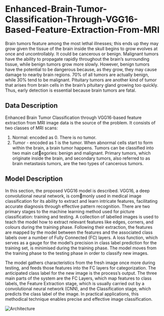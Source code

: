 # Enhanced-Brain-Tumor-Classification-Through-VGG16-Based-Feature-Extraction-From-MRI
Brain tumors feature among the most lethal illnesses; this ends up they may grow given the tissue of the brain
inside the skull begins to grow evolves at once and uncontrollably. It could be cancerous or benign. Malignant tumors
have the ability to propagate rapidly throughout the brain’s surrounding tissue, while benign tumors grow more
slowly. However, benign tumors have the potential to be dangerous because, as they grow, they may cause damage to
nearby brain regions. 70% of all tumors are actually benign, while 30% tend to be malignant. Pituitary tumors
are another kind of tumor that arises from brain cells in the brain’s pituitary gland growing too quickly. Thus, early
detection is essential because brain tumors are fatal.

## Data Description

Enhanced Brain Tumor Classification through VGG16-based feature extraction from MRI image data is the source
of the problem. It consists of two classes of MRI scans:
1. Normal: encoded as 0. There is no tumor.
2. Tumor - encoded as 1 is the tumor.
When abnormal cells start to form within the brain, a brain tumor happens. Tumors can be classified into two main categories: benign and malignant. Primary tumors, which originate inside the brain, and secondary tumors, also referred
to as brain metastasis tumors, are the two types of cancerous tumors.

## Model Description

In this section, the proposed VGG16 model is described. VGG16, a deep convolutional neural network, is commonly used in medical image classification for its ability to extract and learn intricate features, facilitating accurate
diagnosis through effective pattern recognition. There are
two primary stages to the machine learning method used for picture classification: training and testing. A collection
of labelled images is used to teach the model how to extract relevant features like edges, corners, and colours during
the training phase. Following their extraction, the features are mapped by the model between the features and the
associated class labels over a number of Fully Connected (FC) layers. A loss function, which serves as a gauge for
the model’s precision in class label prediction for the training set, is minimised during the training phase. The model
moves from the training phase to the testing phase in order to classify new images.

The model gathers characteristics from the fresh image once more during testing, and feeds those features into the
FC layers for categorization. The anticipated class label for the new image is the process’s output. The three main parts
of the system are the FC Layers, which map features to class labels, the Feature Extraction stage, which is usually
carried out by a convolutional neural network (CNN), and the Classification stage, which predicts the class label of
the image. In practical applications, this methodical technique enables precise and effective image classification.

![Architecture](https://private-user-images.githubusercontent.com/122908208/287455935-926f16a8-f161-443a-8c43-4bb57fd0176d.png?jwt=eyJhbGciOiJIUzI1NiIsInR5cCI6IkpXVCJ9.eyJpc3MiOiJnaXRodWIuY29tIiwiYXVkIjoicmF3LmdpdGh1YnVzZXJjb250ZW50LmNvbSIsImtleSI6ImtleTEiLCJleHAiOjE3MDE1MzAwNjIsIm5iZiI6MTcwMTUyOTc2MiwicGF0aCI6Ii8xMjI5MDgyMDgvMjg3NDU1OTM1LTkyNmYxNmE4LWYxNjEtNDQzYS04YzQzLTRiYjU3ZmQwMTc2ZC5wbmc_WC1BbXotQWxnb3JpdGhtPUFXUzQtSE1BQy1TSEEyNTYmWC1BbXotQ3JlZGVudGlhbD1BS0lBSVdOSllBWDRDU1ZFSDUzQSUyRjIwMjMxMjAyJTJGdXMtZWFzdC0xJTJGczMlMkZhd3M0X3JlcXVlc3QmWC1BbXotRGF0ZT0yMDIzMTIwMlQxNTA5MjJaJlgtQW16LUV4cGlyZXM9MzAwJlgtQW16LVNpZ25hdHVyZT1kMWI4YTM5NDAyZjI0MTVmMjljYWY0N2QzZjA1MWU0NDA1NjEzMjc4NjA1Yjg4YzU3NGVlYjYyMGNiODI1OWVhJlgtQW16LVNpZ25lZEhlYWRlcnM9aG9zdCZhY3Rvcl9pZD0wJmtleV9pZD0wJnJlcG9faWQ9MCJ9.Yt5Cgl0eatU1-OdJMA1_WdlTaluDuG-hZ43XSWsjKwM)
